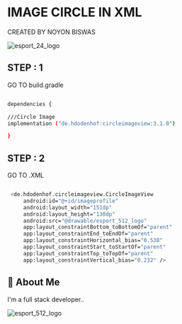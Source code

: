 
# IMAGE CIRCLE IN XML

CREATED BY NOYON BISWAS

![esport_24_logo](https://github.com/user-attachments/assets/0478002c-4abf-4a96-a718-7c1dacf93a83)

## STEP : 1

GO TO build.gradle

   ```bash

  dependencies {

///Circle Image
  implementation ("de.hdodenhof:circleimageview:3.1.0")

  }


```

## STEP : 2

GO TO .XML

   ```bash

    <de.hdodenhof.circleimageview.CircleImageView
        android:id="@+id/imageprofile"
        android:layout_width="151dp"
        android:layout_height="130dp"
        android:src="@drawable/esport_512_logo"
        app:layout_constraintBottom_toBottomOf="parent"
        app:layout_constraintEnd_toEndOf="parent"
        app:layout_constraintHorizontal_bias="0.538"
        app:layout_constraintStart_toStartOf="parent"
        app:layout_constraintTop_toTopOf="parent"
        app:layout_constraintVertical_bias="0.232" />


   ```

   
## 🚀 About Me
I'm a full stack developer..

![esport_512_logo](https://github.com/user-attachments/assets/ae88888a-9a78-4046-bcf9-7bcce54d468d)

